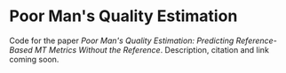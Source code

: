 # Poor Man's Quality Estimation

Code for the paper *Poor Man's Quality Estimation: Predicting Reference-Based MT Metrics Without the Reference*.
Description, citation and link coming soon.